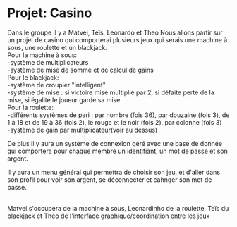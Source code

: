 # Projet: Casino
Dans le groupe il y a Matvei, Teïs, Leonardo et Theo
Nous allons partir sur un projet de casino qui comporterai plusieurs jeux qui serais une machine à sous, une roulette et un blackjack.<br/>
Pour la machine à sous:<br/>
-système de multiplicateurs<br/>
-système de mise de somme et de calcul de gains<br/>
Pour le blackjack:<br/>
-système de croupier "intelligent"<br/>
-système de mise : si victoire mise multiplié par 2, si défaite perte de la mise, si égalité le joueur garde sa mise<br/>
Pour la roulette:<br/>
-différents systèmes de pari : par nombre (fois 36), par douzaine (fois 3), de 1 à 18 et de 19 à 36 (fois 2), le rouge et le noir (fois 2), par colonne (fois 3)<br/>
-système de gain par multiplicateur(voir au dessus)<br/>

De plus il y aura un système de connexion géré avec une base de donnée qui comportera pour chaque membre un identifiant, un mot de passe et son argent.<br/>

Il y aura un menu général qui permettra de choisir son jeu, et d'aller dans son profil pour voir son argent, se déconnecter et cahnger son mot de passe.

<br/>Matvei s'occupera de la machine à sous, Leonardinho de la roulette, Teïs du blackjack et Theo de l'interface graphique/coordination entre les jeux
